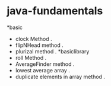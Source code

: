 # java-fundamentals
*basic
- clock Method .
- flipNHead method .
- plurizal method .
*basiclibrary
- roll Method .
- AverageFinder method .
- lowest average array .
- duplicate elements in array method .